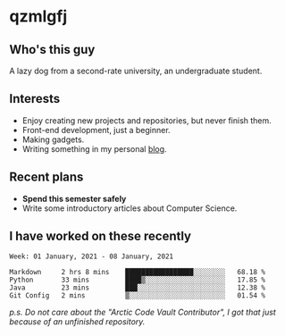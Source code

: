 # qzmlgfj

## Who's this guy

A lazy dog from a second-rate university, an undergraduate student.

## Interests

* Enjoy creating new projects and repositories, but never finish them.
* Front-end development, just a beginner.
* Making gadgets.
* Writing something in my personal [blog](https://qzmlgfj.ml/blog).

## Recent plans

* **Spend this semester safely**
* Write some introductory articles about Computer Science.

<!--
* Try to develop a website for [Anime4KCPP](https://github.com/TianZerL/Anime4KCPP).
* Develop a Markdown renderer which user can customize its css, of course it is GUI-based.~~(If I could finish  it before getting bored)~~
* Work with my [teammates](https://github.com/SWJTU-Lazy-Dogs).
* Find something interests me, as a hobby after finishing my ~~boring~~ homework.
-->

## I have worked on these recently

<!--START_SECTION:waka-->
```text
Week: 01 January, 2021 - 08 January, 2021

Markdown     2 hrs 8 mins    █████████████████░░░░░░░░   68.18 % 
Python       33 mins         ████▒░░░░░░░░░░░░░░░░░░░░   17.85 % 
Java         23 mins         ███░░░░░░░░░░░░░░░░░░░░░░   12.38 % 
Git Config   2 mins          ▒░░░░░░░░░░░░░░░░░░░░░░░░   01.54 % 
```
<!--END_SECTION:waka-->

*p.s.  Do not care about the "Arctic Code Vault Contributor", I got that just because of an unfinished repository.*

<!--
**qzmlgfj/qzmlgfj** is a ✨ _special_ ✨ repository because its `README.md` (this file) appears on your GitHub profile.

Here are some ideas to get you started:

- 🔭 I’m currently working on ...
- 🌱 I’m currently learning ...
- 👯 I’m looking to collaborate on ...
- 🤔 I’m looking for help with ...
- 💬 Ask me about ...
- 📫 How to reach me: ...
- 😄 Pronouns: ...
- ⚡ Fun fact: ...
-->
